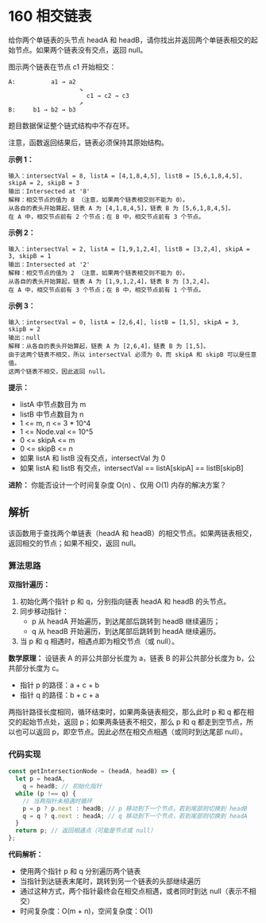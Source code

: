 # 160 相交链表

给你两个单链表的头节点 headA 和 headB，请你找出并返回两个单链表相交的起始节点。如果两个链表没有交点，返回 null。

图示两个链表在节点 c1 开始相交：

```
A:          a1 → a2
                    ↘
                      c1 → c2 → c3
                    ↗
B:     b1 → b2 → b3
```

题目数据保证整个链式结构中不存在环。

注意，函数返回结果后，链表必须保持其原始结构。

**示例 1：**

```
输入：intersectVal = 8, listA = [4,1,8,4,5], listB = [5,6,1,8,4,5], skipA = 2, skipB = 3
输出：Intersected at '8'
解释：相交节点的值为 8 （注意，如果两个链表相交则不能为 0）。
从各自的表头开始算起，链表 A 为 [4,1,8,4,5]，链表 B 为 [5,6,1,8,4,5]。
在 A 中，相交节点前有 2 个节点；在 B 中，相交节点前有 3 个节点。
```

**示例 2：**

```
输入：intersectVal = 2, listA = [1,9,1,2,4], listB = [3,2,4], skipA = 3, skipB = 1
输出：Intersected at '2'
解释：相交节点的值为 2 （注意，如果两个链表相交则不能为 0）。
从各自的表头开始算起，链表 A 为 [1,9,1,2,4]，链表 B 为 [3,2,4]。
在 A 中，相交节点前有 3 个节点；在 B 中，相交节点前有 1 个节点。
```

**示例 3：**

```
输入：intersectVal = 0, listA = [2,6,4], listB = [1,5], skipA = 3, skipB = 2
输出：null
解释：从各自的表头开始算起，链表 A 为 [2,6,4]，链表 B 为 [1,5]。
由于这两个链表不相交，所以 intersectVal 必须为 0，而 skipA 和 skipB 可以是任意值。
这两个链表不相交，因此返回 null。
```

**提示：**

- listA 中节点数目为 m
- listB 中节点数目为 n
- 1 <= m, n <= 3 \* 10^4
- 1 <= Node.val <= 10^5
- 0 <= skipA <= m
- 0 <= skipB <= n
- 如果 listA 和 listB 没有交点，intersectVal 为 0
- 如果 listA 和 listB 有交点，intersectVal == listA[skipA] == listB[skipB]

**进阶：** 你能否设计一个时间复杂度 O(n) 、仅用 O(1) 内存的解决方案？

## 解析

该函数用于查找两个单链表（headA 和 headB）的相交节点。如果两链表相交，返回相交的节点；如果不相交，返回 null。

### 算法思路

**双指针遍历：**

1. 初始化两个指针 p 和 q，分别指向链表 headA 和 headB 的头节点。
2. 同步移动指针：
   - p 从 headA 开始遍历，到达尾部后跳转到 headB 继续遍历；
   - q 从 headB 开始遍历，到达尾部后跳转到 headA 继续遍历。
3. 当 p 和 q 相遇时，相遇点即为相交节点（或 null）。

**数学原理：**
设链表 A 的非公共部分长度为 a，链表 B 的非公共部分长度为 b，公共部分长度为 c。

- 指针 p 的路径：a + c + b
- 指针 q 的路径：b + c + a

两指针路径长度相同，循环结束时，如果两条链表相交，那么此时 p 和 q 都在相交的起始节点处，返回 p；如果两条链表不相交，那么 p 和 q 都走到空节点，所以也可以返回 p，即空节点。因此必然在相交点相遇（或同时到达尾部 null）。


### 代码实现

```javascript
const getIntersectionNode = (headA, headB) => {
  let p = headA,
    q = headB; // 初始化指针
  while (p !== q) {
    // 当两指针未相遇时循环
    p = p ? p.next : headB; // p 移动到下一个节点，若到尾部则切换到 headB
    q = q ? q.next : headA; // q 移动到下一个节点，若到尾部则切换到 headA
  }
  return p; // 返回相遇点（可能是节点或 null）
};
```

**代码解析：**

- 使用两个指针 p 和 q 分别遍历两个链表
- 当指针到达链表末尾时，跳转到另一个链表的头部继续遍历
- 通过这种方式，两个指针最终会在相交点相遇，或者同时到达 null（表示不相交）
- 时间复杂度：O(m + n)，空间复杂度：O(1)
